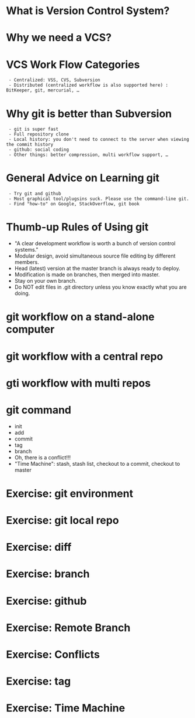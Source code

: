 # What is Version Control System?

# Why we need a VCS?

# VCS Work Flow Categories
     - Centralized: VSS, CVS, Subversion
     - Distributed (centralized workflow is also supported here) : BitKeeper, git, mercurial, …

# Why git is better than Subversion
     - git is super fast
     - Full repository clone
     - Local history: you don't need to connect to the server when viewing the commit history
     - github: social coding
     - Other things: better compression, multi workflow support, …

# General Advice on Learning git
     - Try git and github 
     - Most graphical tool/plugsins suck. Please use the command-line git.
     - Find "how-to" on Google, StackOverflow, git book

#  Thumb-up Rules of Using git
   - "A clear development workflow is worth a bunch of version control systems." 
   - Modular design, avoid simultaneous source file editing by different members.
   - Head (latest) version at the master branch is always ready to deploy.
   - Modification is made on branches, then merged into master.
   - Stay on your own branch.
   - Do NOT edit files in .git directory unless you know exactly what you are doing.
   <!--- Insert a git revision graph -->

# git workflow on a stand-alone computer

# git workflow with a central repo

# gti workflow with multi repos
   <!--- All repos are peers-->

# git command
   - init
   - add
   - commit
   - tag
   - branch
   - Oh, there is a conflict!!!
   - "Time Machine": stash, stash list, checkout to a commit, checkout to master

# Exercise: git environment
<!--- Configure the git environment and create a github account (name, email, SSH key, refer to github's help. Please read github's manual carefully. More things you should know about SSH: public key, private key, passphrase for accessing the private key) -->

# Exercise: git local repo
<!--- Initialize a local project, EDIT, status, add, comiit, try .gitignore file -->

# Exercise: diff

# Exercise: branch
<!--- branch Create a new branch, EDIT, merge it into master -->

# Exercise: github
<!--- Create a new repo at github, push a local git repo to it and clone the github repo to other place locally. Hope you feel comfortable with ADD-COMMIT-PUSH-PULL-CLONE commands. -->

# Exercise: Remote Branch
<!--- git push GITHUB_URL BRACNNAME;   git push URL :BRANCH;  git merge BRANCH master -->

# Exercise: Conflicts

# Exercise: tag

# Exercise: Time Machine

